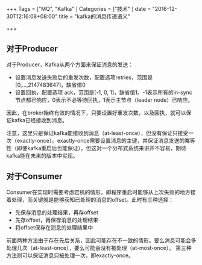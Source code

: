 +++
Tags = ["MQ", "Kafka"
]
Categories = ["技术"
]
date = "2016-12-30T12:16:08+08:00"
title = "kafka的消息传递语义"

+++

## 对于Producer
对于Producer，Kafka从两个方面来保证消息的发送：

- 设置消息发送失败后的重发次数，配置选项retries，范围是[0,...,2147483647]，缺省值0
- 设置回执，配置选项 ack，范围是[-1, 0, 1]，缺省值1。-1表示所有的in-sync节点都已响应，0表示不必等待回执，1表示主节点（leader node）已响应。

因此，在broker始终有效的情况下，只要设置好重发次数，以及回执，就可以保证kafka已经接收到消息。

注意，这里只是保证kafka能接收到消息（at-least-once），但没有保证只接受一次（exactly-once）。exactly-once需要设置消息的主键，并保证消息发送的冪等性（即便kafka重启后也能保证）。但这对一个分布式系统来讲并不容易，期待kafka能在未来的版本中实现。

## 对于Consumer
Consumer在实现时需要考虑宕机的情形，即程序重启时能够从上次失败的地方接着处理，而关键就是能够获知已处理的消息的offset。此时有三种选择：

- 先保存消息的处理结果，再存offset
- 先存offset，再保存消息的处理结果
- 将offset保存在消息的处理结果中

前面两种方法由于存在先后关系，因此可能存在不一致的情形。要么消息可能会多处理几次（at-least-once），要么可能会没有被处理（at-most-once）。
第三种方法则可以保证消息只被处理一次，即exactly-once。